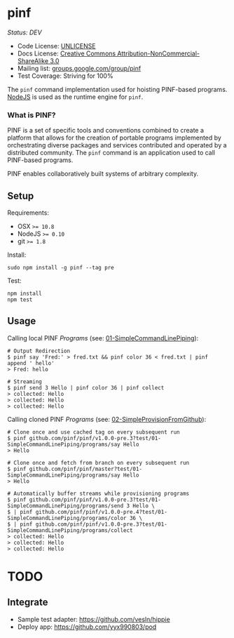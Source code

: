 pinf
====

*Status: DEV*

  * Code License: [UNLICENSE](http://unlicense.org/)
  * Docs License: [Creative Commons Attribution-NonCommercial-ShareAlike 3.0](http://creativecommons.org/licenses/by-nc-sa/3.0/)
  * Mailing list: [groups.google.com/group/pinf](http://groups.google.com/group/pinf)
  * Test Coverage: Striving for 100%

The `pinf` command implementation used for hoisting PINF-based programs. [NodeJS](http://nodejs.org/) is used as the runtime engine for `pinf`.

### What is PINF?

PINF is a set of specific tools and conventions combined to create a platform that allows for the creation of portable programs implemented by orchestrating diverse packages and services contributed and operated by a distributed community. The `pinf` command is an application used to call PINF-based programs.

PINF enables collaboratively built systems of arbitrary complexity.


Setup
-----

Requirements:

  * OSX `>= 10.8`
  * NodeJS `>= 0.10`
  * git `>= 1.8`

Install:

    sudo npm install -g pinf --tag pre

Test:

    npm install
    npm test


Usage
-----

Calling local PINF *Programs* (see: [01-SimpleCommandLinePiping](https://github.com/pinf/pinf/tree/master/test/01-SimpleCommandLinePiping)):

    # Output Redirection
    $ pinf say 'Fred:' > fred.txt && pinf color 36 < fred.txt | pinf append ' hello'
    > Fred: hello

    # Streaming
    $ pinf send 3 Hello | pinf color 36 | pinf collect
    > collected: Hello
    > collected: Hello
    > collected: Hello

Calling cloned PINF *Programs* (see: [02-SimpleProvisionFromGithub](https://github.com/pinf/pinf/tree/master/test/02-SimpleProvisionFromGithub)):

    # Clone once and use cached tag on every subsequent run
    $ pinf github.com/pinf/pinf/v1.0.0-pre.3?test/01-SimpleCommandLinePiping/programs/say Hello
    > Hello

    # Clone once and fetch from branch on every subsequent run
    $ pinf github.com/pinf/pinf/master?test/01-SimpleCommandLinePiping/programs/say Hello
    > Hello

    # Automatically buffer streams while provisioning programs
    $ pinf github.com/pinf/pinf/v1.0.0-pre.3?test/01-SimpleCommandLinePiping/programs/send 3 Hello \
    $ | pinf github.com/pinf/pinf/v1.0.0-pre.4?test/01-SimpleCommandLinePiping/programs/color 36 \
    $ | pinf github.com/pinf/pinf/v1.0.0-pre.3?test/01-SimpleCommandLinePiping/programs/collect
    > collected: Hello
    > collected: Hello
    > collected: Hello


TODO
====

Integrate
---------

  * Sample test adapter: https://github.com/vesln/hippie
  * Deploy app: https://github.com/yyx990803/pod
